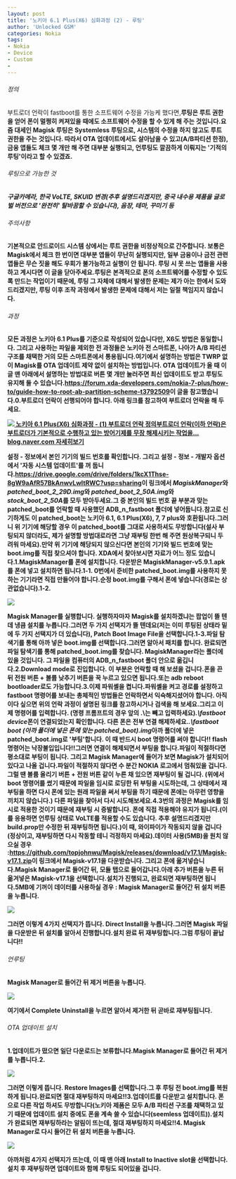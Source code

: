 ```yaml
---
layout: post
title: '노키아 6.1 Plus(X6) 심화과정 (2) - 루팅'
author: 'Unlocked GSM'
categories: Nokia
tags:
- Nokia
- Device
- Custom
- 
---
```



<script> location.href='https://cafe.naver.com/develoid/822925' ; </script>

<p>
 <h6 >정의</h6>
</p>
<p>
 <p>부트로더 언락이 fastboot를 통한 소프트웨어 수정을 가능케 했다면,<b>루팅은 루트 권한을 얻어 폰이 멀쩡히 켜져있을 때에도 소프트웨어 수정을 할 수 있게 해 주는 것입니다.<b>요즘 대세인 Magisk 루팅은 <b>Systemless 루팅</b>으로, 시스템의 수정을 하지 않고도 루트 권한을 주는 것입니다. 따라서 OTA 업데이트에서도 살아남을 수 있고(A/B파티션 한정), 금융 앱들도 체크 몇 개만 해 주면 대부분 실행되고, 언루팅도 깔끔하게 이뤄지는 <b>'기적의 루팅'</b>이라고 할 수 있겠죠.<b></p>
</p>
<p>
 <h6 >루팅으로 가능한 것</h6>
</p>
<p>
 <p><i>구글카메라, 한국 VoLTE, SKUID 변경(추후 설명드리겠지만, 중국 내수용 제품을 글로벌 버전으로 '완전히' 탈바꿈할 수 있습니다), 음장, 테마, 꾸미기 등</i></p>
</p>
<p>
 <h6 >주의사항</h6>
</p>
<p>
 <p>기본적으로 안드로이드 시스템 상에서는 루트 권한을 비정상적으로 간주합니다. 보통은 Magisk에서 체크 한 번이면 대부분 앱들이 무난히 실행되지만, 일부 금융이나 금전 관련 앱들은 무슨 짓을 해도 우회가 불가능하고 실행이 안 됩니다. <b>루팅 시 못 쓰는 앱들을 사용하고 계시다면 이 글을 닫아주세요.</b><b>루팅은 본격적으로 폰의 소프트웨어를 수정할 수 있도록 만드는 작업이기 때문에, 루팅 그 자체에 대해서 발생한 문제는 제가 아는 한에서 도와드리겠지만, <b>루팅 이후 조작 과정에서 발생한 문제에 대해서 저는 일절 책임지지 않습니다.</b><b></p>
</p>
<p>
 <p>
  <p></p>
 </p>
</p>
<p>
 <h6 >과정</h6>
</p>
<p>
 <p>모든 과정은 노키아 6.1 Plus를 기준으로 작성되어 있습니다만, X6도 방법은 동일합니다. 그리고 사용하는 파일을 제외한 전 과정들은<b> 노키아 전 스마트폰, 나아가 A/B 파티션 구조를 채택한 거의 모든 스마트폰에서 통용됩니다.</b><b>여기에서 설명하는 방법은 TWRP 없이 Magisk를 OTA 업데이트 제약 없이 설치하는 방법입니다. OTA 업데이트가 올 때 이 글 맨 아래에서 설명하는 방법대로 버튼 몇 개만 눌러주면 최신 업데이트도 받고 루팅도 유지해 둘 수 있습니다.<b><b><a href="https://forum.xda-developers.com/nokia-7-plus/how-to/guide-how-to-root-ab-partition-scheme-t3792509">https://forum.xda-developers.com/nokia-7-plus/how-to/guide-how-to-root-ab-partition-scheme-t3792509</a><b>이 글을 참고했습니다.<b><b><b>0.<b><b>부트로더 언락이 선행되어야 합니다</b>. 아래 링크를 참고하여 부트로더 언락을 해 두세요.</p>
</p>
<p>
 <a href="https://blog.naver.com/kevin110419/221357047293">   <img src="https://dthumb-phinf.pstatic.net/?src=%22http%3A%2F%2Fdthumb.phinf.naver.net%2F%3Fsrc%3D%2522https%253A%252F%252Fblogthumb.pstatic.net%252FMjAxODA5MTFfMjYz%252FMDAxNTM2NjU3NjM0OTUw.UBMMF-RZWJMAa9Tw9fSGj2i9zUov_tcFygho7hu45Pcg.WfJ5bl8GmxowqyfzL_L2HWsYyZhhma_0AmkUEuJacmYg.PNG.kevin110419%252F%2525C4%2525B8%2525C3%2525B31.PNG%253Ftype%253Dw2%2522%26amp%3Btype%3Dff120%22&amp;type=cafe_wa740">   노키아 6.1 Plus(X6) 심화과정 - (1) 부트로더 언락 정의부트로더 언락(이하 언락)은 부트로더가 기본적으로 수행하고 있는 방어기제를 무장 해제시키는 작업을... blog.naver.com    자세히보기 </a>
</p>
<p>
 <p>설정 - 정보에서 본인 기기의 <b>빌드 번호</b>를 확인합니다. 그리고 설정 - 정보 - 개발자 옵션에서 <b>'자동 시스템 업데이트'를 꺼 둡니다.</b><b><a href="https://drive.google.com/drive/folders/1kcX1Thse-8gW9aAfR57BkAnwvLwItRWC?usp=sharing">https://drive.google.com/drive/folders/1kcX1Thse-8gW9aAfR57BkAnwvLwItRWC?usp=sharing</a><b>이 링크에서 <i>MagiskManager</i>와 <i>patched_boot_2_29D.img</i>와 <i>patched_boot_2_50A.img</i>와 <i>stock_boot_2_50A</i>를 모두 받아두세요.<b>그 중 본인의 빌드 번호 끝 부분과 맞는 patched_boot를 언락할 때 사용했던 ADB_n_fastboot 폴더에 넣어둡니다.<b>참고로 신기하게도 이 patched_boot는 <b>노키아 6.1, 6.1 Plus(X6), 7, 7 plus와 호환됩니다.</b><b>그러니 위 기기에 해당할 경우 이 patched_boot를 그대로 사용하셔도 무방합니다(설사 부팅되지 않더라도, 제가 설명할 방법대로라면 그냥 재부팅 한번 해 주면 원상복구되니 두려워 마세요).<b><b>만약 위 기기에 해당되지 않으신다면 본인의 기기와 빌드 번호에 맞는 boot.img를 직접 찾으셔야 합니다. XDA에서 찾아보시면 자료가 어느 정도 있습니다.<b><b><b>1.<b>MagiskManager를 폰에 설치합니다. 다운받은 MagiskManager-v5.9.1.apk를 폰에 넣고 설치하면 됩니다.<b><b><b>1-1. <b>0번에서 준비한 patched_boot.img를 사용하지 못 하는 기기라면 직접 만들어야 합니다.<b>순정 boot.img를 구해서 폰에 넣습니다(경로는 상관없습니다).<b><b><b>1-2.<b></p>
</p>
<p>
 <p>
  <img src="https://dthumb-phinf.pstatic.net/?src=%22https%3A%2F%2Fblogfiles.pstatic.net%2FMjAxODA5MTVfMTU4%2FMDAxNTM3MDA3NDcwMzcy.bRzLW5T0DOCvcEjB4NC26-hkMxniRyQzchl46C4G3RAg.qvbruQ2sm9yS_shm5XIbt7eQW6VUWUgXO2AH7lIMbeQg.PNG.kevin110419%2FScreenshot_20180911-181615.png%22&amp;type=cafe_wa740">
 </p>
</p>
<p>
 <p>Magisk Manager를 실행합니다. 실행하자마자 Magisk를 설치하겠냐는 팝업이 뜰 텐데 냉큼 설치를 누릅니다.<b>그러면 두 가지 선택지가 뜰 텐데요(저는 이미 루팅된 상태라 밑에 두 가지 선택지가 더 있습니다), <b>Patch Boot Image File</b>을 선택합니다.<b><b><b>1-3.<b>파일 탐색기를 통해 아까 넣은 boot.img를 선택합니다.<b>그러면 알아서 패치를 합니다. 완료되면 파일 탐색기를 통해 patched_boot.img를 찾습니다. MagiskManager라는 폴더에 있을 것입니다. 그 파일을 컴퓨터의 <b>ADB_n_fastboot 폴더 안으로 옮깁니다.</b><b><b><b>2.<b><b>Download mode로 진입합니다.&nbsp;</b>이 부분은 언락할 때 해 보셨을 겁니다.<b>폰을 끈 뒤 전원 버튼 + 볼륨 낮추기 버튼을 꾹 누르고 있으면 됩니다.<b>또는 adb reboot bootloader로도 가능합니다.<b><b><b>3.<b>이제 파워셸을 켭니다.<b>파워셸을 켜고 경로를 설정하고 fastboot 명령어를 보내는 총체적인 방법들은 언락하면서 익숙해지셨어야 합니다. 아직이다 싶으면 위의 언락 과정이 설명된 링크를 참고하시거나 검색을 해 보세요.<b>그리고 이제 명령어를 입력합니다. (명령 프롬프트의 경우 앞의 .\는 빼고 입력하세요)<b><b><i>.\fastboot device</i><b>폰이 연결되었는지 확인합니다. 다른 폰은 전부 연결 해제하세요.<b><b><i>.\fastboot boot</i><i> (아까 폴더에 넣은 폰에 맞는 patched_boot).img</i><b>아까 폴더에 넣은 patched_boot.img로 '부팅'합니다. 이 때 반드시 boot 명령어를 써야 합니다!! flash 명령어는 낙장불입입니다!!<b>그러면 연결이 해제되면서 부팅을 합니다.<b><b><b>파일이 적절하다면</b> 평소대로 부팅이 됩니다. 그리고 Magisk Manager에 들어가 보면 Magisk가 설치되어 있다고 나올 겁니다.<b><b><b>파일이 적절하지 않다면</b> 수 분간 NOKIA 로고에서 멈춰있을 겁니다. 그럴 땐 볼륨 올리기 버튼 + 전원 버튼 같이 누른 채 있으면 재부팅이 될 겁니다. (위에서 boot 명령어를 썼기 때문에 파일을 임시로 로딩한 뒤 부팅을 시도하는데, 그 상태에서 재부팅을 하면 다시 폰에 있는 원래 파일을 써서 부팅을 하기 때문에 폰에는 아무런 영향을 끼치지 않습니다.) 다른 파일을 찾아서 다시 시도해보세요.<b><b><b>4.<b>3번의 과정은 Magisk를 임시로 적용한 것이기 때문에 재부팅 시 증발합니다. 폰에 직접 적용해야 유지가 됩니다.<b>(이를 응용하면 언루팅 상태로 VoLTE를 적용할 수도 있습니다. 추후 설명드리겠지만 build.prop만 수정한 뒤 재부팅하면 됩니다.)<b>이 때, 와이파이가 작동되지 않을 겁니다(정상이고, 재부팅하면 다시 작동할 테니 걱정하지 마세요).<b><b>데이터 사용(5MB)을 원치 않으실 경우 :<b><b><a href="https://github.com/topjohnwu/Magisk/releases/download/v17.1/Magisk-v17.1.zip">https://github.com/topjohnwu/Magisk/releases/download/v17.1/Magisk-v17.1.zip</a><b>이 링크에서 Magisk-v17.1을 다운받습니다. 그리고 폰에 옮겨넣습니다.<b>Magisk Manager로 들어간 뒤, 모듈 탭으로 들어갑니다.<b>아래 추가 버튼을 누른 뒤 옮겨넣은 Magisk-v17.1을 선택합니다.<b>설치가 진행되고, 완료되면 재부팅하면 됩니다.<b><b>5MB에 기꺼이 데이터를 사용하실 경우 :&nbsp;<b><b>Magisk Manager로 들어간 뒤 설치 버튼을 누릅니다.</p>
</p>
<p>
 <p>
  <img src="https://dthumb-phinf.pstatic.net/?src=%22https%3A%2F%2Fblogfiles.pstatic.net%2FMjAxODA5MTVfMjY1%2FMDAxNTM3MDA5NjY5NzQ0.IxXgEHld1X5wte0u6jxJaQbhBh2SW-QpnfX523qZ-rIg.6zR6eqi9hQZszvQqStC3n6u0yzj6A_kVeTHJgogoTkMg.PNG.kevin110419%2FScreenshot_20180911-182823.png%22&amp;type=cafe_wa740">
 </p>
</p>
<p>
 <p>그러면 이렇게 4가지 선택지가 뜹니다. <b>Direct Install</b>을 누릅니다.<b>그러면 Magisk 파일을 다운받은 뒤 설치를 알아서 진행합니다.<b>설치 완료 뒤 재부팅합니다.<b><b><b>그럼 루팅이 끝납니다!!</b><b></p>
</p>
<p>
 <p>
  <p></p>
 </p>
</p>
<p>
 <h6 >언루팅</h6>
</p>
<p>
 <p>Magisk Manager로 들어간 뒤 제거 버튼을 누릅니다.</p>
</p>
<p>
 <p>
  <img src="https://dthumb-phinf.pstatic.net/?src=%22https%3A%2F%2Fblogfiles.pstatic.net%2FMjAxODA5MTVfOTcg%2FMDAxNTM3MDEwNDU4MzM0.1KBOHEnl2WqXyZelAiEMmLu9i86N8iChogHt-Cclcqcg.LX_2945ahXUIfp-lvguGxQ_Qc2MYRxd9TCVVzMRxVaog.PNG.kevin110419%2FScreenshot_20180911-182838.png%22&amp;type=cafe_wa740">
 </p>
</p>
<p>
 <p>여기에서 <b>Complete Uninstall</b>을 누르면 알아서 제거한 뒤 곧바로 재부팅됩니다.<b></p>
</p>
<p>
 <p>
  <p></p>
 </p>
</p>
<p>
 <h6 >OTA 업데이트 설치</h6>
</p>
<p>
 <p>1.<b>업데이트가 떴으면 일단 <b>다운로드는 보류합니다.</b><b>Magisk Manager로 들어간 뒤 <b>제거</b>를 누릅니다.<b><b><b>2.<b></p>
</p>
<p>
 <p>
  <img src="https://dthumb-phinf.pstatic.net/?src=%22https%3A%2F%2Fblogfiles.pstatic.net%2FMjAxODA5MTVfMjU2%2FMDAxNTM3MDEwNzg2MTQz.15GBrYoRf6pxplOFXUcCw2Gcf1m0s1xUoSYKNkyQfNQg.YjTpNQwGCPsdR1DF0t2jDUryQ5iFhxRkREWA7iT-9m4g.PNG.kevin110419%2FScreenshot_20180911-182838.png%22&amp;type=cafe_wa740">
 </p>
</p>
<p>
 <p>그러면 이렇게 뜹니다. <b>Restore Images</b>를 선택합니다.<b>그 후 루팅 전 boot.img를 복원하게 됩니다.<b>완료되면 <b>절대 재부팅하지 마세요!!</b><b><b><b>3.<b>업데이트를 다운받고 설치합니다. 폰으로 다른 작업&nbsp;하셔도 무방합니다(노키아 제품은 모두 A/B 파티션 구조를 채택하고 있기 때문에 업데이트 설치 중에도 폰을 계속 쓸 수 있습니다(seemless 업데이트)).<b>설치가 완료되면 재부팅하라는 알림이 뜨는데, <b>절대 재부팅하지 마세요!!</b><b><b><b>4. <b>Magisk Manager로 다시 들어간 뒤 설치 버튼을 누릅니다.<b></p>
</p>
<p>
 <p>
  <img src="https://dthumb-phinf.pstatic.net/?src=%22https%3A%2F%2Fblogfiles.pstatic.net%2FMjAxODA5MTVfMjM2%2FMDAxNTM3MDExMzgwNDQ5.oG8QHH24UORWqtkzAXWXDg4qYi4JzHjuF6gZ7uWGtjog.G0hBUvRKTsWCRK8cjyPIGDD3ZyZxe1MPG1SK7-nV_XYg.PNG.kevin110419%2FScreenshot_20180911-182823.png%22&amp;type=cafe_wa740">
 </p>
</p>
<p>
 <p>아까처럼 4가지 선택지가 뜨는데, 이 때 맨 아래 <b>Install to Inactive slot</b>을 선택합니다.<b>설치 후 재부팅하면 <b>업데이트와 함께 루팅도 되어있을 겁니다.</b><b></p>
</p>
